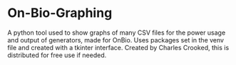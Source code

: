 # On-Bio-Graphing
A python tool used to show graphs of many CSV files for the power usage and output of generators, made for OnBio.
Uses packages set in the venv file and created with a tkinter interface.
Created by Charles Crooked, this is distributed for free use if needed.
